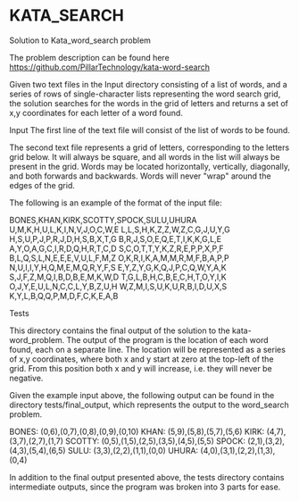 # KATA_SEARCH
Solution to Kata_word_search problem

The problem description can be found here
https://github.com/PillarTechnology/kata-word-search

Given two text files in the Input directory consisting of a list of words, and a series of rows of single-character lists representing the word search grid, the solution searches for the words in the grid of letters and returns a set of x,y coordinates for each letter of a word found.

Input
The first line of the text file will consist of the list of words to be found. 

The second text file represents a grid of letters, corresponding to the letters grid below. It will always be square, and all words in the list will always be present in the grid. Words may be located horizontally, vertically, diagonally, and both forwards and backwards. Words will never "wrap" around the edges of the grid.

The following is an example of the format of the input file:

BONES,KHAN,KIRK,SCOTTY,SPOCK,SULU,UHURA
U,M,K,H,U,L,K,I,N,V,J,O,C,W,E
L,L,S,H,K,Z,Z,W,Z,C,G,J,U,Y,G
H,S,U,P,J,P,R,J,D,H,S,B,X,T,G
B,R,J,S,O,E,Q,E,T,I,K,K,G,L,E
A,Y,O,A,G,C,I,R,D,Q,H,R,T,C,D
S,C,O,T,T,Y,K,Z,R,E,P,P,X,P,F
B,L,Q,S,L,N,E,E,E,V,U,L,F,M,Z
O,K,R,I,K,A,M,M,R,M,F,B,A,P,P
N,U,I,I,Y,H,Q,M,E,M,Q,R,Y,F,S
E,Y,Z,Y,G,K,Q,J,P,C,Q,W,Y,A,K
S,J,F,Z,M,Q,I,B,D,B,E,M,K,W,D
T,G,L,B,H,C,B,E,C,H,T,O,Y,I,K
O,J,Y,E,U,L,N,C,C,L,Y,B,Z,U,H
W,Z,M,I,S,U,K,U,R,B,I,D,U,X,S
K,Y,L,B,Q,Q,P,M,D,F,C,K,E,A,B

Tests

This directory contains the final output of the solution to the kata-word_problem. 
The output of the program is the location of each word found, each on a separate line. The location will be represented as a series of x,y coordinates, where both x and y start at zero at the top-left of the grid. From this position both x and y will increase, i.e. they will never be negative.

Given the example input above, the following output can be found in the directory tests/final_output, which represents the output to the word_search problem.  

BONES: (0,6),(0,7),(0,8),(0,9),(0,10)
KHAN: (5,9),(5,8),(5,7),(5,6)
KIRK: (4,7),(3,7),(2,7),(1,7)
SCOTTY: (0,5),(1,5),(2,5),(3,5),(4,5),(5,5)
SPOCK: (2,1),(3,2),(4,3),(5,4),(6,5)
SULU: (3,3),(2,2),(1,1),(0,0)
UHURA: (4,0),(3,1),(2,2),(1,3),(0,4)

In addition to the final output presented above, the tests directory contains intermediate outputs, since the program was broken into 3 parts for ease. 


